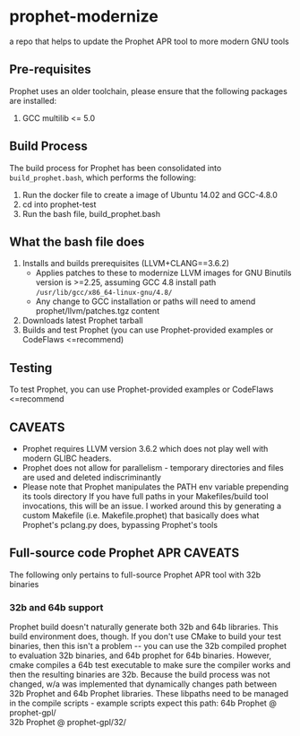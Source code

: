 # prophet-modernize
a repo that helps to update the Prophet APR tool to more modern GNU tools

## Pre-requisites
Prophet uses an older toolchain, please ensure that the following packages are installed:
1. GCC multilib <= 5.0

## Build Process
The build process for Prophet has been consolidated into `build_prophet.bash`, which performs the following:
1. Run the docker file to create a image of Ubuntu 14.02 and GCC-4.8.0
2. cd into prophet-test
3. Run the bash file, build_prophet.bash

## What the bash file does
1. Installs and builds prerequisites (LLVM+CLANG==3.6.2)
   - Applies patches to these to modernize LLVM images for GNU Binutils version is >=2.25, assuming GCC 4.8 install path `/usr/lib/gcc/x86_64-linux-gnu/4.8/`
   - Any change to GCC installation or paths will need to amend prophet/llvm/patches.tgz content
2. Downloads latest Prophet tarball 
3. Builds and test Prophet (you can use Prophet-provided examples or CodeFlaws <=recommend)

## Testing 
To test Prophet, you can use Prophet-provided examples or CodeFlaws <=recommend

## CAVEATS
- Prophet requires LLVM version 3.6.2 which does not play well with modern GLIBC headers. 
- Prophet does not allow for parallelism - temporary directories and files are used and deleted indiscriminantly
- Please note that Prophet manipulates the PATH env variable prepending its tools directory
If you have full paths in your Makefiles/build tool invocations, this will be an issue. I worked around this by generating a custom Makefile (i.e. Makefile.prophet) that basically does what Prophet's pclang.py does, bypassing Prophet's tools

## Full-source code Prophet APR CAVEATS
The following only pertains to full-source Prophet APR tool with 32b binaries
### 32b and 64b support
Prophet build doesn't naturally generate both 32b and 64b libraries. This build environment does, though.
If you don't use CMake to build your test binaries, then this isn't a problem -- you can use the 32b compiled prophet to evaluation 32b binaries, and 64b prophet for 64b binaries. 
However, cmake compiles a 64b test executable to make sure the compiler works and then the resulting binaries are 32b.
Because the build process was not changed, w/a was implemented that dynamically changes path between 32b Prophet and 64b Prophet libraries.
These libpaths need to be managed in the compile scripts - example scripts expect this path:
64b Prophet @ prophet-gpl/  
32b Prophet @ prophet-gpl/32/  
